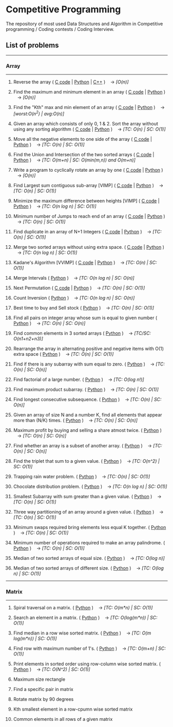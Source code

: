 # Competitive Programming
The repository of most used Data Structures and Algorithm in Competitive programming / Coding contests / Coding Interview.

## List of problems
----
### **Array**
----
1. Reverse the array 
(
    [C code](https://github.com/suvambasak/cp/blob/main/array/c/1_reverse_of_array.c) | 
    [Python](https://github.com/suvambasak/cp/blob/main/array/python3/1_reverse_of_array.py) | 
    [C++](https://github.com/suvambasak/cp/blob/main/array/cpp/Reverse_an_Array.cpp)
)
&nbsp;&nbsp;&nbsp;&#8594; _[O(n)]_

2. Find the maximum and minimum element in an array 
(
    [C code](https://github.com/suvambasak/cp/blob/main/array/c/2_min_max_of_array.c) | 
    [Python](https://github.com/suvambasak/cp/blob/main/array/python3/2_min_max_of_array.py)
)
&nbsp;&nbsp;&nbsp;&#8594; _[O(n)]_

3. Find the "Kth" max and min element of an array 
(
    [C code](https://github.com/suvambasak/cp/blob/main/array/c/3_kth_min_max.c) |
    [Python](https://github.com/suvambasak/cp/blob/main/array/python3/3_kth_min_max.py)
) 
&nbsp;&nbsp;&nbsp;&#8594; _[worst:O(n<sup>2</sup>) | avg:O(n)]_

4. Given an array which consists of only 0, 1 & 2. Sort the array without using any sorting algorithm
(
    [C code](https://github.com/suvambasak/cp/blob/main/array/c/4_sort_012.c) |
    [Python](https://github.com/suvambasak/cp/blob/main/array/python3/4_sort_012.py)
)
&nbsp;&nbsp;&nbsp;&#8594; _[TC: O(n) | SC: O(1)]_

5. Move all the negative elements to one side of the array 
(
    [C code](https://github.com/suvambasak/cp/blob/main/array/c/5_move_all_negative_elements.c) | 
    [Python](https://github.com/suvambasak/cp/blob/main/array/python3/5_move_all_negative_elements.py)
)
&nbsp;&nbsp;&nbsp;&#8594; _[TC: O(n) | SC: O(1)]_

6. Find the Union and Intersection of the two sorted arrays 
(
    [C code](https://github.com/suvambasak/cp/blob/main/array/c/6_union_intersection.c) | 
    [Python](https://github.com/suvambasak/cp/blob/main/array/python3/6_union_intersection.py)
)
&nbsp;&nbsp;&nbsp;&#8594; _[TC: O(m+n) | SC: O(min(m,n)) and O(m+n)]_

7. Write a program to cyclically rotate an array by one 
(
    [C code](https://github.com/suvambasak/cp/blob/main/array/c/7_rotate.c) | 
    [Python](https://github.com/suvambasak/cp/blob/main/array/python3/7_rotate.py)
) 
&nbsp;&nbsp;&nbsp;&#8594; _[O(n)]_

8. Find Largest sum contiguous sub-array [VIMP]
(
    [C code](https://github.com/suvambasak/cp/blob/main/array/c/8_max_sum_contiguous_sub_array.c) | 
    [Python](https://github.com/suvambasak/cp/blob/main/array/python3/8_max_sum_contiguous_sub_array.py)
) 
&nbsp;&nbsp;&nbsp;&#8594; _[TC: O(n) | SC: O(1)]_

9. Minimize the maximum difference between heights [VIMP]
(
    [C code](https://github.com/suvambasak/cp/blob/main/array/c/9_minimize_maximum_difference.c) | 
    [Python](https://github.com/suvambasak/cp/blob/main/array/python3/9_minimize_maximum_difference.py)
) 
&nbsp;&nbsp;&nbsp;&#8594; _[TC: O(n log n) | SC: O(1)]_

10. Minimum number of Jumps to reach end of an array
(
    [C code](https://github.com/suvambasak/cp/blob/main/array/c/10_minimum_num_of_jumps.c) |
    [Python](https://github.com/suvambasak/cp/blob/main/array/python3/10_minimum_num_of_jumps.py)
) 
&nbsp;&nbsp;&nbsp;&#8594; _[TC: O(n) | SC: O(1)]_

11. Find duplicate in an array of N+1 Integers
(
    [C code](https://github.com/suvambasak/cp/blob/main/array/c/11_find_duplicate.c) |
    [Python](https://github.com/suvambasak/cp/blob/main/array/python3/11_find_duplicate.py)
) 
&nbsp;&nbsp;&nbsp;&#8594; _[TC: O(n) | SC: O(1)]_

12. Merge two sorted arrays without using extra space.
(
    [C code](https://github.com/suvambasak/cp/blob/main/array/c/12_merge_without_extra_space.c) |
    [Python](https://github.com/suvambasak/cp/blob/main/array/python3/12_merge_without_extra_space.py)
) 
&nbsp;&nbsp;&nbsp;&#8594; _[TC: O(n log n) | SC: O(1)]_

13. Kadane's Algorithm [VVIMP]
(
    [C code](https://github.com/suvambasak/cp/blob/main/array/c/13_kadanes_algorithm.c) | 
    [Python](https://github.com/suvambasak/cp/blob/main/array/python3/13_kadanes_algorithm.py)
)
&nbsp;&nbsp;&nbsp;&#8594; _[TC: O(n) | SC: O(1)]_

14. Merge Intervals
(
    [Python](https://github.com/suvambasak/cp/blob/main/array/python3/14_merge_intervals.py)
)
&nbsp;&nbsp;&nbsp;&#8594; _[TC: O(n log n) | SC: O(n)]_

15. Next Permutation
(
    [C code](https://github.com/suvambasak/cp/blob/main/array/c/15_next_permutation.c) |
    [Python](https://github.com/suvambasak/cp/blob/main/array/python3/15_next_permutation.py)
)
&nbsp;&nbsp;&nbsp;&#8594; _[TC: O(n) | SC: O(1)]_

16. Count Inversion
(
    [Python](https://github.com/suvambasak/cp/blob/main/array/python3/16_count_inversion.py)
)
&nbsp;&nbsp;&nbsp;&#8594; _[TC: O(n log n) | SC: O(n)]_

17. Best time to buy and Sell stock
(
    [Python](https://github.com/suvambasak/cp/blob/main/array/python3/17_buy_Sell_stock.py)
)
&nbsp;&nbsp;&nbsp;&#8594; _[TC: O(n) | SC: O(1)]_

18. Find all pairs on integer array whose sum is equal to given number
(
    [Python](https://github.com/suvambasak/cp/blob/main/array/python3/18_pair_num_equal_input_sum.py)
)
&nbsp;&nbsp;&nbsp;&#8594; _[TC: O(n) | SC: O(n)]_

19. Find common elements in 3 sorted arrays
(
    [Python](https://github.com/suvambasak/cp/blob/main/array/python3/19_common_elements_three_sorted_array.py)
)
&nbsp;&nbsp;&nbsp;&#8594; _[TC/SC: O(n1+n2+n3)]_

20. Rearrange the array in alternating positive and negative items with O(1) extra space
(
    [Python](https://github.com/suvambasak/cp/blob/main/array/python3/20_alternating_positive_negative.py)
)
&nbsp;&nbsp;&nbsp;&#8594; _[TC: O(n) | SC: O(1)]_

21. Find if there is any subarray with sum equal to zero.
(
    [Python](https://github.com/suvambasak/cp/blob/main/array/python3/21_subarray_with_sum_zero.py)
)
&nbsp;&nbsp;&nbsp;&#8594; _[TC: O(n) | SC: O(n)]_

22. Find factorial of a large number.
(
    [Python](https://github.com/suvambasak/cp/blob/main/array/python3/22_factorial_large_num.py)
)
&nbsp;&nbsp;&nbsp;&#8594; _[TC: O(log n!)]_

23. Find maximum product subarray.
(
    [Python](https://github.com/suvambasak/cp/blob/main/array/python3/23_max_product_subarray.py)
)
&nbsp;&nbsp;&nbsp;&#8594; _[TC: O(n) | SC: O(1)]_

24. Find longest consecutive subsequence.
(
    [Python](https://github.com/suvambasak/cp/blob/main/array/python3/24_longest_consecutive_sequence.py)
)
&nbsp;&nbsp;&nbsp;&#8594; _[TC: O(n) | SC: O(n)]_

25. Given an array of size N and a number K, find all elements that appear more than (N/K) times.
(
    [Python](https://github.com/suvambasak/cp/blob/main/array/python3/25_elements_appear_n_by_k_times.py)
)
&nbsp;&nbsp;&nbsp;&#8594; _[TC: O(n) | SC: O(n)]_

26. Maximum profit by buying and selling a share atmost twice.
(
    [Python](https://github.com/suvambasak/cp/blob/main/array/python3/26_max_profit_buy_sel_atmost_twice.py)
)
&nbsp;&nbsp;&nbsp;&#8594; _[TC: O(n) | SC: O(n)]_

27. Find whether an array is a subset of another array.
(
    [Python](https://github.com/suvambasak/cp/blob/main/array/python3/27_array_subset_array.py)
)
&nbsp;&nbsp;&nbsp;&#8594; _[TC: O(n) | SC: O(n)]_

28. Find the triplet that sum to a given value.
(
    [Python](https://github.com/suvambasak/cp/blob/main/array/python3/28_triplet__sum_to_given_value.py)
)
&nbsp;&nbsp;&nbsp;&#8594; _[TC: O(n^2) | SC: O(1)]_

29. Trapping rain water problem.
(
    [Python](https://github.com/suvambasak/cp/blob/main/array/python3/29_trapping_rain_water.py)
)
&nbsp;&nbsp;&nbsp;&#8594; _[TC: O(n) | SC: O(1)]_

30. Chocolate distribution problem.
(
    [Python](https://github.com/suvambasak/cp/blob/main/array/python3/30_chocolate_distribution.py)
)
&nbsp;&nbsp;&nbsp;&#8594; _[TC: O(n log n) | SC: O(1)]_

31. Smallest Subarray with sum greater than a given value.
(
    [Python](https://github.com/suvambasak/cp/blob/main/array/python3/31_smallest_subarray_sum_greater_than_given_value.py)
)
&nbsp;&nbsp;&nbsp;&#8594; _[TC: O(n) | SC: O(1)]_

32. Three way partitioning of an array around a given value.
(
    [Python](https://github.com/suvambasak/cp/blob/main/array/python3/32_three_way_partitioning.py)
)
&nbsp;&nbsp;&nbsp;&#8594; _[TC: O(n) | SC: O(1)]_

33. Minimum swaps required bring elements less equal K together.
(
    [Python](https://github.com/suvambasak/cp/blob/main/array/python3/33_min_swap_bring_together.py)
)
&nbsp;&nbsp;&nbsp;&#8594; _[TC: O(n) | SC: O(1)]_

34. Minimum number of operations required to make an array palindrome.
(
    [Python](https://github.com/suvambasak/cp/blob/main/array/python3/34_min_operation_palindromic_array.py)
)
&nbsp;&nbsp;&nbsp;&#8594; _[TC: O(n) | SC: O(1)]_

35. Median of two sorted arrays of equal size.
(
    [Python](https://github.com/suvambasak/cp/blob/main/array/python3/35_median_two_sorted_arrays_equal_size.py)
)
&nbsp;&nbsp;&nbsp;&#8594; _[TC: O(log n)]_

36. Median of two sorted arrays of different size.
(
    [Python](https://github.com/suvambasak/cp/blob/main/array/python3/36_median_two_sorted_arrays_diff_size.py)
)
&nbsp;&nbsp;&nbsp;&#8594; _[TC: O(log n) | SC: O(1)]_

----
### **Matrix**
----
1. Spiral traversal on a matrix.
(
    [Python](https://github.com/suvambasak/cp/blob/main/matrix/python3/1_spiral_traversal.py)
)
&nbsp;&nbsp;&nbsp;&#8594; _[TC: O(m*n) | SC: O(1)]_

2. Search an element in a matrix.
(
    [Python](https://github.com/suvambasak/cp/blob/main/matrix/python3/2_search_matrix.py)
)
&nbsp;&nbsp;&nbsp;&#8594; _[TC: O(log(m*n)) | SC: O(1)]_

3. Find median in a row wise sorted matrix.
(
    [Python](https://github.com/suvambasak/cp/blob/main/matrix/python3/3_median_row_wise_sorted_matrix.py)
)
&nbsp;&nbsp;&nbsp;&#8594; _[TC: O(m log(m*n)) | SC: O(1)]_

4. Find row with maximum number of 1's.
(
    [Python](https://github.com/suvambasak/cp/blob/main/matrix/python3/4_row_with_max_one.py)
)
&nbsp;&nbsp;&nbsp;&#8594; _[TC: O(m+n) | SC: O(1)]_

5. Print elements in sorted order using row-column wise sorted matrix.
(
    [Python](https://github.com/suvambasak/cp/blob/main/matrix/python3/5_sorted_print_row-column_wise_sorted_matrix.py)
)
&nbsp;&nbsp;&nbsp;&#8594; _[TC: O(N^2) | SC: O(1)]_

6. Maximum size rectangle

7. Find a specific pair in matrix

8. Rotate matrix by 90 degrees

9. Kth smallest element in a row-cpumn wise sorted matrix

10. Common elements in all rows of a given matrix
